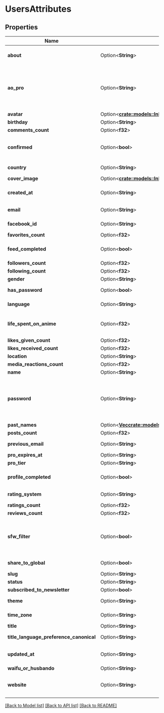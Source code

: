 # UsersAttributes

## Properties

Name | Type | Description | Notes
------------ | ------------- | ------------- | -------------
**about** | Option<**String**> | Max length of 500 characters | [optional]
**ao_pro** | Option<**String**> | Logged in user only. Aozora user imports that had Aozora Pro - treated as Kitsu Pro | [optional]
**avatar** | Option<[**crate::models::InlineResponse20063DataAttributesAvatar**](inline_response_200_63_data_attributes_avatar.md)> |  | [optional]
**birthday** | Option<**String**> |  | [optional]
**comments_count** | Option<**f32**> |  | [optional]
**confirmed** | Option<**bool**> | Logged in user only. Email confirmed | [optional]
**country** | Option<**String**> | Logged in user only. | [optional]
**cover_image** | Option<[**crate::models::InlineResponse20063DataAttributesCoverImage**](inline_response_200_63_data_attributes_coverImage.md)> |  | [optional]
**created_at** | Option<**String**> | ISO 8601 date and time | [optional]
**email** | Option<**String**> | Logged in user only | [optional]
**facebook_id** | Option<**String**> | Logged in user only | [optional]
**favorites_count** | Option<**f32**> |  | [optional]
**feed_completed** | Option<**bool**> | Completed feeds onboarding | [optional]
**followers_count** | Option<**f32**> |  | [optional]
**following_count** | Option<**f32**> |  | [optional]
**gender** | Option<**String**> |  | [optional]
**has_password** | Option<**bool**> | Logged in user only | [optional]
**language** | Option<**String**> | Logged in user only | [optional]
**life_spent_on_anime** | Option<**f32**> | Deprecated, use the `stats` relationship | [optional]
**likes_given_count** | Option<**f32**> |  | [optional]
**likes_received_count** | Option<**f32**> |  | [optional]
**location** | Option<**String**> |  | [optional]
**media_reactions_count** | Option<**f32**> |  | [optional]
**name** | Option<**String**> |  | [optional]
**password** | Option<**String**> | Logged in user only. Used to set new password, always displays null | [optional]
**past_names** | Option<[**Vec<crate::models::AnyType>**](AnyType.md)> |  | [optional]
**posts_count** | Option<**f32**> |  | [optional]
**previous_email** | Option<**String**> | Logged in user only | [optional]
**pro_expires_at** | Option<**String**> |  | [optional]
**pro_tier** | Option<**String**> |  | [optional]
**profile_completed** | Option<**bool**> | Completed profile onboarding | [optional]
**rating_system** | Option<**String**> | Logged in user only | [optional]
**ratings_count** | Option<**f32**> |  | [optional]
**reviews_count** | Option<**f32**> |  | [optional]
**sfw_filter** | Option<**bool**> | Logged in user only. Toggle visibility of NSFW media and posts | [optional]
**share_to_global** | Option<**bool**> | Logged in user only | [optional]
**slug** | Option<**String**> |  | [optional]
**status** | Option<**String**> |  | [optional]
**subscribed_to_newsletter** | Option<**bool**> |  | [optional]
**theme** | Option<**String**> | Logged in user only | [optional]
**time_zone** | Option<**String**> | Logged in user only | [optional]
**title** | Option<**String**> |  | [optional]
**title_language_preference_canonical** | Option<**String**> | Logged in user only | [optional]
**updated_at** | Option<**String**> | ISO 8601 of last modification | [optional]
**waifu_or_husbando** | Option<**String**> |  | [optional]
**website** | Option<**String**> | Deprecated, use the `profileLinks` relationship | [optional]

[[Back to Model list]](../README.md#documentation-for-models) [[Back to API list]](../README.md#documentation-for-api-endpoints) [[Back to README]](../README.md)


